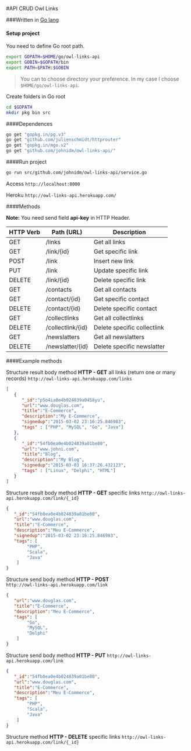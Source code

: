#API CRUD Owl Links

###Written in [Go lang](https://golang.org/)

#### Setup project

You need to define Go root path.
```bash
export GOPATH=$HOME/go/owl-links-api
export GOBIN=$GOPATH/bin
export PATH=$PATH:$GOBIN
```
> You can to choose directory your preference. In my case I choose `$HOME/go/owl-links-api`.

Create folders in Go root
```bash
cd $GOPATH
mkdir pkg bin src
```

####Dependences

```bash
go get "gopkg.in/pg.v3"
go get "github.com/julienschmidt/httprouter"
go get "gopkg.in/mgo.v2"
go get "github.com/johnidm/owl-links-api/"
```

####Run project
```bash
go run src/github.com/johnidm/owl-links-api/service.go
```

Access `http://localhost:8000`

Heroku `http://owl-links-api.herokuapp.com/`

####Methods

**Note:** You need send field **api-key** in HTTP Header.

| HTTP Verb | Path (URL)| Description
|-----------|----------------------|----------------------------|
| GET       | /links               | Get all links              |
| GET       | /link/{id}           | Get specific link          |
| POST      | /link                | Insert new link            |
| PUT       | /link                | Update specific link       |
| DELETE    | /link/{id}           | Delete specific link       |
| GET       | /contacts            | Get all contacts           |
| GET       | /contact/{id}        | Get specific contact       |
| DELETE    | /contact/{id}        | Delete specific contact    |
| GET       | /collectlinks        | Get all collectlinks       |
| DELETE    | /collectlink/{id}    | Delete specific collectlink|
| GET       | /newslatters         | Get all newslatters        |
| DELETE    | /newslatter/{id}     | Delete specific newslatter |

####Example methods

Structure result body method **HTTP - GET** all links (return one or many records) 
`http://owl-links-api.herokuapp.com/links`
```json
[  
   {  
      "_id":"p5o4ia0e4b024839a0458yu",
      "url":"www.douglas.com",
      "title":"E-Commerce",
      "description":"My E-Commerce",
      "signedup":"2015-03-02 23:16:25.846983",
      "tags" : ["PHP", "MySQL", "Go", "Java"]
   },
   {  
      "_id":"54fb0ea0e4b024839a01be80",
      "url":"www.johni.com",
      "title":"Blog",
      "description":"My Blog",
      "signedup":"2015-03-03 16:37:26.432123",
      "tags" : ["Linux", "Delphi", "HTML"]
   }
]
```

Structure result body method **HTTP - GET** specific links
`http://owl-links-api.herokuapp.com/link/{_id}`

```json
{  
   "_id":"54fb0ea0e4b024839a01be80",
   "url":"www.douglas.com",
   "title":"E-Commerce",
   "description":"Meu E-Commerce",
   "signedup":"2015-03-02 23:16:25.846983",
   "tags": [
        "PHP",
        "Scala",
        "Java"
    ]
}
```

Structure send body method **HTTP - POST**  
`http://owl-links-api.herokuapp.com/link`
```json
{  
   "url":"www.douglas.com",
   "title":"E-Commerce",
   "description":"Meu E-Commerce",
   "tags": [
        "Go",
        "MySQL",
        "Delphi"
    ]
}
```
Structure send body method **HTTP - PUT**
`http://owl-links-api.herokuapp.com/link`
```json
{  
   "_id":"54fb0ea0e4b024839a01be80",
   "url":"www.douglas.com",
   "title":"E-Commerce",
   "description":"Meu E-Commerce",
   "tags": [
        "PHP",
        "Scala",
        "Java"
    ]
}
```

Structure method **HTTP - DELETE** specific links
`http://owl-links-api.herokuapp.com/link/{_id}`






